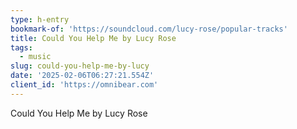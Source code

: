 ```yaml
---
type: h-entry
bookmark-of: 'https://soundcloud.com/lucy-rose/popular-tracks'
title: Could You Help Me by Lucy Rose
tags:
  - music
slug: could-you-help-me-by-lucy
date: '2025-02-06T06:27:21.554Z'
client_id: 'https://omnibear.com'
---
```

Could You Help Me by Lucy Rose
